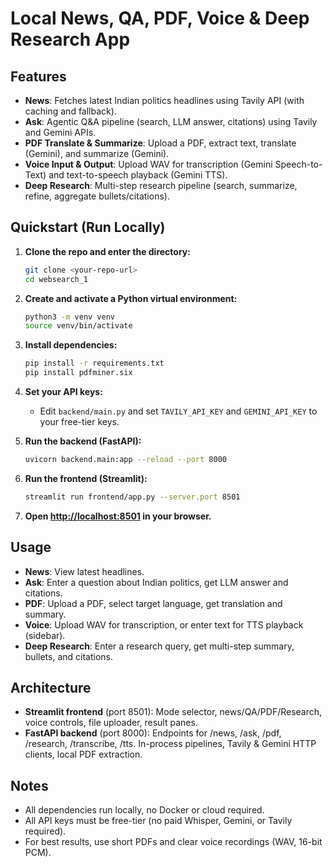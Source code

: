 
# Local News, QA, PDF, Voice & Deep Research App

## Features
- **News**: Fetches latest Indian politics headlines using Tavily API (with caching and fallback).
- **Ask**: Agentic Q&A pipeline (search, LLM answer, citations) using Tavily and Gemini APIs.
- **PDF Translate & Summarize**: Upload a PDF, extract text, translate (Gemini), and summarize (Gemini).
- **Voice Input & Output**: Upload WAV for transcription (Gemini Speech-to-Text) and text-to-speech playback (Gemini TTS).
- **Deep Research**: Multi-step research pipeline (search, summarize, refine, aggregate bullets/citations).

## Quickstart (Run Locally)

1. **Clone the repo and enter the directory:**
   ```bash
   git clone <your-repo-url>
   cd websearch_1
   ```

2. **Create and activate a Python virtual environment:**
   ```bash
   python3 -m venv venv
   source venv/bin/activate
   ```

3. **Install dependencies:**
   ```bash
   pip install -r requirements.txt
   pip install pdfminer.six
   ```

4. **Set your API keys:**
   - Edit `backend/main.py` and set `TAVILY_API_KEY` and `GEMINI_API_KEY` to your free-tier keys.

5. **Run the backend (FastAPI):**
   ```bash
   uvicorn backend.main:app --reload --port 8000
   ```

6. **Run the frontend (Streamlit):**
   ```bash
   streamlit run frontend/app.py --server.port 8501
   ```

7. **Open [http://localhost:8501](http://localhost:8501) in your browser.**

## Usage
- **News**: View latest headlines.
- **Ask**: Enter a question about Indian politics, get LLM answer and citations.
- **PDF**: Upload a PDF, select target language, get translation and summary.
- **Voice**: Upload WAV for transcription, or enter text for TTS playback (sidebar).
- **Deep Research**: Enter a research query, get multi-step summary, bullets, and citations.

## Architecture
- **Streamlit frontend** (port 8501): Mode selector, news/QA/PDF/Research, voice controls, file uploader, result panes.
- **FastAPI backend** (port 8000): Endpoints for /news, /ask, /pdf, /research, /transcribe, /tts. In-process pipelines, Tavily & Gemini HTTP clients, local PDF extraction.

## Notes
- All dependencies run locally, no Docker or cloud required.
- All API keys must be free-tier (no paid Whisper, Gemini, or Tavily required).
- For best results, use short PDFs and clear voice recordings (WAV, 16-bit PCM).
